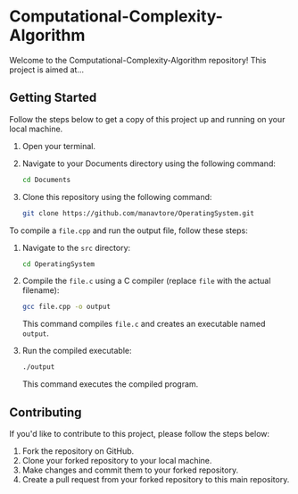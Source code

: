 # Computational-Complexity-Algorithm

Welcome to the Computational-Complexity-Algorithm repository! This project is aimed at...

## Getting Started

Follow the steps below to get a copy of this project up and running on your local machine.

1. Open your terminal.

2. Navigate to your Documents directory using the following command:

    ```bash
    cd Documents
    ```

3. Clone this repository using the following command:

    ```bash
    git clone https://github.com/manavtore/OperatingSystem.git
    ```

To compile a `file.cpp` and run the output file, follow these steps:

1. Navigate to the `src` directory:

    ```bash
    cd OperatingSystem
    ```

2. Compile the `file.c` using a C compiler (replace `file` with the actual filename):

    ```bash
    gcc file.cpp -o output
    ```

    This command compiles `file.c` and creates an executable named `output`.

4. Run the compiled executable:

    ```bash
    ./output
    ```

    This command executes the compiled program.

## Contributing

If you'd like to contribute to this project, please follow the steps below:

1. Fork the repository on GitHub.
2. Clone your forked repository to your local machine.
3. Make changes and commit them to your forked repository.
4. Create a pull request from your forked repository to this main repository.

